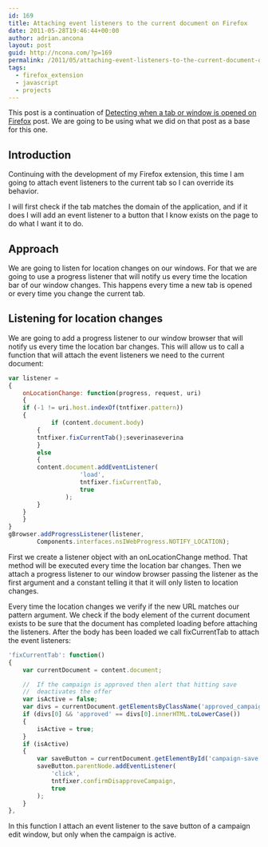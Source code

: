 ```yaml
---
id: 169
title: Attaching event listeners to the current document on Firefox
date: 2011-05-28T19:46:44+00:00
author: adrian.ancona
layout: post
guid: http://ncona.com/?p=169
permalink: /2011/05/attaching-event-listeners-to-the-current-document-on-firefox/
tags:
  - firefox_extension
  - javascript
  - projects
---
```

This post is a continuation of [Detecting when a tab or window is opened on Firefox](http://ncona.com/2011/05/detecting-when-a-new-tab-or-window-is-open-on-firefox/ "Detecting when a new tab or window is opened on Firefox") post. We are going to be using what we did on that post as a base for this one.

## Introduction

Continuing with the development of my Firefox extension, this time I am going to attach event listeners to the current tab so I can override its behavior.

I will first check if the tab matches the domain of the application, and if it does I will add an event listener to a button that I know exists on the page to do what I want it to do.

## Approach

We are going to listen for location changes on our windows. For that we are going to use a progress listener that will notify us every time the location bar of our window changes. This happens every time a new tab is opened or every time you change the current tab.

<!--more-->

## Listening for location changes

We are going to add a progress listener to our window browser that will notify us every time the location bar changes. This will allow us to call a function that will attach the event listeners we need to the current document:

```js
var listener =
{
    onLocationChange: function(progress, request, uri)
    {
	if (-1 != uri.host.indexOf(tntfixer.pattern))
	{
            if (content.document.body)
	    {
		tntfixer.fixCurrentTab();severinaseverina
	    }
	    else
	    {
		content.document.addEventListener(
                    'load',
                    tntfixer.fixCurrentTab,
                    true
                );
	    }
	}
    }
}
gBrowser.addProgressListener(listener,
		Components.interfaces.nsIWebProgress.NOTIFY_LOCATION);
```

First we create a listener object with an onLocationChange method. That method will be executed every time the location bar changes. Then we attach a progress listener to our window browser passing the listener as the first argument and a constant telling it that it will only listen to location changes.

Every time the location changes we verify if the new URL matches our pattern argument. We check if the body element of the current document exists to be sure that the document has completed loading before attaching the listeners. After the body has been loaded we call fixCurrentTab to attach the event listeners:

```js
'fixCurrentTab': function()
{
	var currentDocument = content.document;

	//	If the campaign is approved then alert that hitting save
	//	deactivates the offer
	var isActive = false;
	var divs = currentDocument.getElementsByClassName('approved_campaign');
	if (divs[0] && 'approved' == divs[0].innerHTML.toLowerCase())
	{
		isActive = true;
	}
	if (isActive)
	{
		var saveButton = currentDocument.getElementById('campaign-save');
		saveButton.parentNode.addEventListener(
			'click',
			tntfixer.confirmDisapproveCampaign,
			true
		);
	}
},
```

In this function I attach an event listener to the save button of a campaign edit window, but only when the campaign is active.
